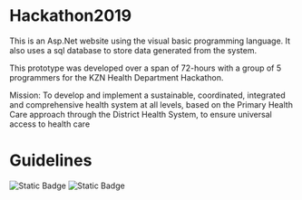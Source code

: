 # Hackathon2019

This is an Asp.Net website using the visual basic programming language. It also uses a sql database to store data generated from the system.

This prototype was developed over a span of 72-hours with a group of 5 programmers for the KZN Health Department Hackathon.

Mission:
To develop and implement a sustainable, coordinated, integrated and comprehensive health system at all levels, based on the Primary Health Care approach through the District Health System, to ensure universal access to health care

# Guidelines
![Static Badge](https://img.shields.io/badge/Visual%20Studio-2015-green) ![Static Badge](https://img.shields.io/badge/.Net%20Framework-4-purple)


